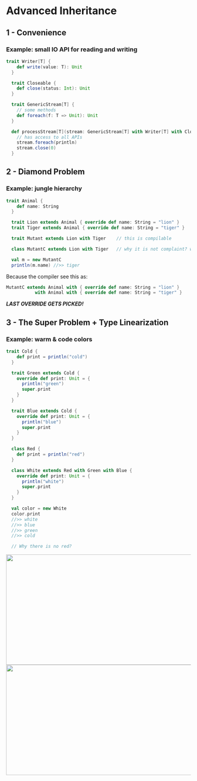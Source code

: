 # Advanced Inheritance

## 1 - Convenience
### Example: small IO API for reading and writing

```scala
trait Writer[T] {
    def write(value: T): Unit
  }

  trait Closeable {
    def close(status: Int): Unit
  }

  trait GenericStream[T] {
    // some methods
    def foreach(f: T => Unit): Unit
  }

  def processStream[T](stream: GenericStream[T] with Writer[T] with Closeable): Unit = {
    // has access to all APIs
    stream.foreach(println)
    stream.close(0)
  }
```

## 2 - Diamond Problem
### Example: jungle hierarchy

```scala
trait Animal {
    def name: String
  }

  trait Lion extends Animal { override def name: String = "lion" }
  trait Tiger extends Animal { override def name: String = "tiger" }

  trait Mutant extends Lion with Tiger    // this is compilable

  class MutantC extends Lion with Tiger   // why it is not complaint? what's the name of this mutant? let's find out.

  val m = new MutantC
  println(m.name) //>> tiger
```

Because the compiler see this as:
```scala
MutantC extends Animal with { override def name: String = "lion" }
           with Animal with { override def name: String = "tiger" }
```

__*LAST OVERRIDE GETS PICKED!*__

## 3 - The Super Problem + Type Linearization
### Example: warm & code colors

```scala
trait Cold {
    def print = println("cold")
  }

  trait Green extends Cold {
    override def print: Unit = {
      println("green")
      super.print
    }
  }

  trait Blue extends Cold {
    override def print: Unit = {
      println("blue")
      super.print
    }
  }

  class Red {
    def print = println("red")
  }

  class White extends Red with Green with Blue {
    override def print: Unit = {
      println("white")
      super.print
    }
  }

  val color = new White
  color.print
  //>> white
  //>> blue
  //>> green
  //>> cold

  // Why there is no red?
```
<img height="300" src="./img/IMG_1877.HEIC" width="600"/>

<img height="300" src="./img/IMG_1878.HEIC" width="600"/>